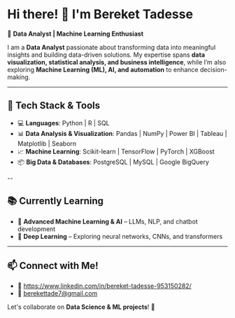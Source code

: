 # Hi there! 👋 I'm Bereket Tadesse

🚀 **Data Analyst | Machine Learning Enthusiast**  

I am a **Data Analyst** passionate about transforming data into meaningful insights and building data-driven solutions. My expertise spans **data visualization, statistical analysis, and business intelligence**, while I’m also exploring **Machine Learning (ML), AI, and automation** to enhance decision-making.

---

## 🔹 Tech Stack & Tools
- 💻 **Languages**: Python | R | SQL  
- 📊 **Data Analysis & Visualization**: Pandas | NumPy | Power BI | Tableau | Matplotlib | Seaborn  
- 📈 **Machine Learning**: Scikit-learn | TensorFlow | PyTorch | XGBoost  
- 📦 **Big Data & Databases**: PostgreSQL | MySQL | Google BigQuery  

--

## 📚 Currently Learning
- 📖 **Advanced Machine Learning & AI** – LLMs, NLP, and chatbot development   
- 📖 **Deep Learning** – Exploring neural networks, CNNs, and transformers  

---

## 📫 Connect with Me!
- 💼 https://www.linkedin.com/in/bereket-tadesse-953150282/
- 📧 berekettade7@gmail.com

Let's collaborate on **Data Science & ML projects**! 🚀  
